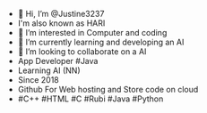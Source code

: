 - 👋 Hi, I’m @Justine3237
- I'm also known as HARI
- 👀 I’m interested in Computer and coding 
- 🌱 I’m currently learning and developing an AI
- 💞️ I’m looking to collaborate on a AI
- App Developer #Java
- Learning AI (NN)
- Since 2018
- Github For Web hosting and Store code on cloud
- #C++ #HTML #C #Rubi #Java #Python

<!---
Justine3237/Justine3237 is a ✨ special ✨ repository because its `README.md` (this file) appears on your GitHub profile.
You can click the Preview link to take a look at your changes.
--->
